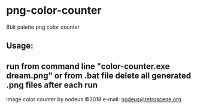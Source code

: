 # png-color-counter
8bit palette png color counter

Usage:
-----------------------------------------------------------------
run from command line "color-counter.exe dream.png" or from .bat file
delete all generated .png files after each run
-----------------------------------------------------------------

image color counter by nodeus ©2018
e-mail: nodeus@retroscene.org
